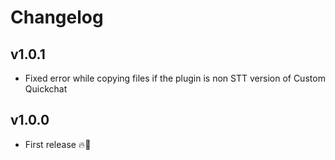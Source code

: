 # Changelog

## v1.0.1
- Fixed error while copying files if the plugin is non STT version of Custom Quickchat

## v1.0.0
- First release 🔥🐖